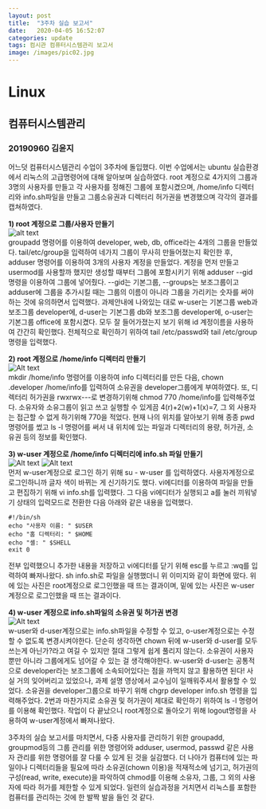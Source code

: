 ```yaml
---
layout: post
title:  "3주차 실습 보고서"
date:   2020-04-05 16:52:07
categories: update
tags: 컴시관 컴퓨터시스템관리 보고서
image: /images/pic02.jpg
---
```

# Linux
## 컴퓨터시스템관리
### 20190960 김윤지

어느덧 컴퓨터시스템관리 수업이 3주차에 돌입했다. 이번 수업에서는 ubuntu 실습환경에서 리눅스의 고급명령어에 대해 알아보며 실습하였다. root 계정으로 4가지의 그룹과 3명의 사용자를 만들고 각 사용자를 정해진 그룹에 포함시켰으며, /home/info 디렉터리와 info.sh파일을 만들고 그룹소유권과 디렉터리 허가권을 변경했으며 각각의 결과를 캡쳐하였다.     
      
           
**1) root 계정으로 그룹/사용자 만들기**    
![alt text](https://blogfiles.pstatic.net/MjAyMDA0MDVfMSAg/MDAxNTg2MDgyNzIzNDAz.ATtHUcYrBOeNjhe64yTs8L1FfQdzLuasK5i2ES5zessg.3QIZZX90oqfSSojCzZzq7jpnTlhUEWiJ6_0hPpWIDKAg.JPEG.dsa7687/1.JPG)     
groupadd 명령어를 이용하여 developer, web, db, office라는 4개의 그룹을 만들었다. tail/etc/group을 입력하여 네가지 그룹이 무사히 만들어졌는지 확인한 후, adduser 명령어를 이용하여 3개의 사용자 계정을 만들었다. 계정을 먼저 만들고 usermod를 사용할까 했지만 생성할 때부터 그룹에 포함시키기 위해 adduser --gid 명령을 이용하여 그룹에 넣어줬다. --gid는 기본그룹, --groups는 보조그룹이고 adduser에 그룹을 추가시킬 때는 그룹의 이름이 아니라 그룹을 가리키는 숫자를 써야하는 것에 유의하면서 입력했다.
과제안내에 나와있는 대로 w-user는 기본그룹 web과 보조그룹 developer에, d-user는 기본그룹 db와 보조그룹 developer에, o-user는 기본그룹 office에 포함시켰다. 모두 잘 들어가졌는지 보기 위해 id 계정이름을 사용하여 간간히 확인했다. 전체적으로 확인하기 위하여 tail /etc/passwd와 tail /etc/group 명령을 입력했다.    
          
**2) root 계정으로 /home/info 디렉터리 만들기**    
![Alt text](https://blogfiles.pstatic.net/MjAyMDA0MDVfODMg/MDAxNTg2MDgyNzIzMzk1.6_-ke6yPJC_bYwr5HjeBjZiUSDNVMUwhM0xBL0Z0qpog.wH6uJUmfk5a_SUgCxEh1TrbOaw0ZcL9Q6D8Uxphv7ZYg.JPEG.dsa7687/2.JPG)     
mkdir /home/info 명령어를 이용하여 info 디렉터리를 만든 다음, chown .developer /home/info를 입력하여 소유권을 developer그룹에게 부여하였다. 또, 디렉터리 허가권을 rwxrwx---로 변경하기위해 chmod 770 /home/info를 입력해주었다. 소유자와 소유그룹이 읽고 쓰고 실행할 수 있게끔 4(r)+2(w)+1(x)=7, 그 외 사용자는 접근할 수 없게 하기위해 770을 적었다. 현재 나의 위치를 알아보기 위해 종종 pwd 명령어를 썼고 ls -l 명령어를 써서 내 위치에 있는 파일과 디렉터리의 용량, 허가권, 소유권 등의 정보를 확인했다.       

**3) w-user 계정으로 /home/info 디렉터리에 info.sh 파일 만들기**      
![Alt text](https://blogfiles.pstatic.net/MjAyMDA0MDVfMTU1/MDAxNTg2MDgyNzIzNDA0.d9m4LuqyQblcj5WDNtwN9FqHLtPfl4zrS-MrPouAvq0g.KuTyNsFHeTahbVRKt1yFdhd6f-MMH_6LY-vYtYeuaDkg.JPEG.dsa7687/3.JPG)
![Alt text](https://blogfiles.pstatic.net/MjAyMDA0MDVfMjMz/MDAxNTg2MDk2NzA1OTQw.LTRt_c-e6hLepLWIoyL9R7CGx1_xDgEZdQVK_-dPhxYg.Xya08O1BOFdUjoDCV8Wksmfg8TwEfX0-_5hZ5wVWV70g.JPEG.dsa7687/3-1.JPG)     
먼저 w-user계정으로 로그인 하기 위해 su - w-user 를 입력하였다. 사용자계정으로 로그인하니까 글자 색이 바뀌는 게 신기하기도 했다. vi에디터를 이용하여 파일을 만들고 편집하기 위해 vi info.sh를 입력했다. 그 다음 vi에디터가 실행되고 a를 눌러 끼워넣기 상태의 입력모드로 전환한 다음 아래와 같은 내용을 입력했다.    
```
#!/bin/sh
echo "사용자 이름: " $USER
echo "홈 디렉터리: " $HOME
echo "셸: " $SHELL
exit 0        
```
전부 입력했으니 추가한 내용을 저장하고 vi에디터를 닫기 위해 esc를 누르고 :wq를 입력하여 빠져나왔다. sh info.sh로 파일을 실행했더니 위 이미지와 같이 화면에 떴다. 위에 있는 사진은 root계정으로 로그인했을 때 뜨는 결과이며, 밑에 있는 사진은 w-user계정으로 로그인했을 때 뜨는 결과이다.   
      
**4) w-user 계정으로 info.sh파일의 소유권 및 허가권 변경**      
![Alt text](https://blogfiles.pstatic.net/MjAyMDA0MDVfMTIy/MDAxNTg2MDgyNzIzNDE3.8DmWYmvoHCEB4Vb1SnotHApHop8OOPGenN65DM3fG4Ag.B8OOgQoxU5j4C3zsKrPlphpQzjt8DPts9t54yKp2-vUg.JPEG.dsa7687/4.JPG)       
w-user와 d-user계정으로는 info.sh파일을 수정할 수 있고, o-user계정으로는 수정할 수 없도록 변경시켜야한다. 단순히 생각하면 chown 뒤에 w-user와 d-user를 모두 쓰는게 아닌가?라고 여길 수 있지만 절대 그렇게 쉽게 풀리지 않는다. 소유권이 사용자뿐만 아니라 그룹에게도 넘어갈 수 있는 걸 생각해야한다. w-user와 d-user는 공통적으로 developer라는 보조그룹에 소속되어있다는 점을 까먹지 않고 활용하면 된다! 사실 거의 잊어버리고 있었으나, 과제 설명 영상에서 교수님이 일깨워주셔서 활용할 수 있었다. 소유권을 developer그룹으로 바꾸기 위해 chgrp developer info.sh 명령을 입력해주었다. 2번과 마찬가지로 소유권 및 허가권이 제대로 확인하기 위하여 ls -l 명령어를 이용해 확인했다. 작업이 다 끝났으니 root계정으로 돌아오기 위해 logout명령을 사용하여 w-user계정에서 빠져나왔다.      
       
        
3주차의 실습 보고서를 마치면서, 다중 사용자를 관리하기 위한 groupadd, groupmod등의 그룹 관리를 위한 명령어와 adduser, usermod, passwd 같은 사용자 관리를 위한 명령어를 잘 다룰 수 있게 된 것을 실감했다. 더 나아가 컴퓨터에 있는 파일이나 디렉터리들을 필요에 따라 소유권(chown 이용)을 적재적소에 넘기고, 허가권의 구성(read, write, execute)을 파악하여 chmod를 이용해 소유자, 그룹, 그 외의 사용자에 따라 허가를 제한할 수 있게 되었다. 일련의 실습과정을 거치면서 리눅스를 포함한 컴퓨터를 관리하는 것에 한 발짝 발을 들인 것 같다.